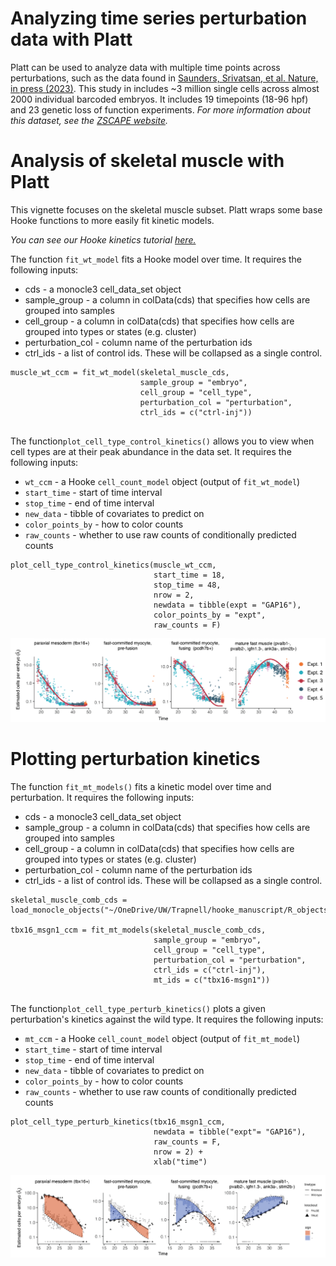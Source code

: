 # Analyzing time series perturbation data with Platt

Platt can be used to analyze data with multiple time points across perturbations, such as the data found in 
[Saunders, Srivatsan, et al. Nature, in press (2023)](https://www.nature.com/articles/s41586-023-06720-2). 
This study in includes ~3 million single cells across almost 2000 individual barcoded embryos. 
It includes 19 timepoints (18-96 hpf) and 23 genetic loss of function experiments. 
_For more information about this dataset, see the [ZSCAPE website](https://cole-trapnell-lab.github.io/zscape/)._


# Analysis of skeletal muscle with Platt

This vignette focuses on the skeletal muscle subset. Platt wraps some base Hooke functions to more easily fit kinetic models.  


_You can see our Hooke kinetics tutorial [here.](https://cole-trapnell-lab.github.io/hooke/advanced/)_

The function `fit_wt_model` fits a Hooke model over time. It requires the following inputs: 

* cds - a monocle3 cell_data_set object
* sample_group - a column in colData(cds) that specifies how cells are grouped into samples
* cell_group - a column in colData(cds) that specifies how cells are grouped into types or states (e.g. cluster)
* perturbation_col - column name of the perturbation ids
* ctrl_ids - a list of control ids. These will be collapsed as a single control. 

```
muscle_wt_ccm = fit_wt_model(skeletal_muscle_cds, 
                             sample_group = "embryo", 
                             cell_group = "cell_type", 
                             perturbation_col = "perturbation", 
                             ctrl_ids = c("ctrl-inj"))
                             
```

The function`plot_cell_type_control_kinetics()` allows you to view when cell types are at
their peak abundance in the data set. It requires the following inputs: 

* `wt_ccm` - a Hooke `cell_count_model` object (output of `fit_wt_model`)
* `start_time` - start of time interval
* `stop_time` - end of time interval
* `new_data` - tibble of covariates to predict on
* `color_points_by` - how to color counts
* `raw_counts` - whether to use raw counts of conditionally predicted counts

```
plot_cell_type_control_kinetics(muscle_wt_ccm, 
                                start_time = 18, 
                                stop_time = 48, 
                                nrow = 2, 
                                newdata = tibble(expt = "GAP16"),
                                color_points_by = "expt",
                                raw_counts = F)

```
![](assets/fast_muscle_wt_kinetics.png)

# Plotting perturbation kinetics

The function `fit_mt_models()` fits a kinetic model over time and perturbation. It requires the following inputs: 

* cds - a monocle3 cell_data_set object
* sample_group - a column in colData(cds) that specifies how cells are grouped into samples
* cell_group - a column in colData(cds) that specifies how cells are grouped into types or states (e.g. cluster)
* perturbation_col - column name of the perturbation ids
* ctrl_ids - a list of control ids. These will be collapsed as a single control. 


```
skeletal_muscle_comb_cds = load_monocle_objects("~/OneDrive/UW/Trapnell/hooke_manuscript/R_objects/partition_skeletal_ref_gap16_cds_v2.1.0/")

tbx16_msgn1_ccm = fit_mt_models(skeletal_muscle_comb_cds, 
                                sample_group = "embryo", 
                                cell_group = "cell_type", 
                                perturbation_col = "perturbation", 
                                ctrl_ids = c("ctrl-inj"), 
                                mt_ids = c("tbx16-msgn1"))


```

The function`plot_cell_type_perturb_kinetics()` plots a given perturbation's kinetics against the wild type. 
It requires the following inputs: 

* `mt_ccm` - a Hooke `cell_count_model` object (output of `fit_mt_model`)
* `start_time` - start of time interval
* `stop_time` - end of time interval
* `new_data` - tibble of covariates to predict on
* `color_points_by` - how to color counts
* `raw_counts` - whether to use raw counts of conditionally predicted counts


```
plot_cell_type_perturb_kinetics(tbx16_msgn1_ccm, 
                                newdata = tibble("expt"= "GAP16"), 
                                raw_counts = F, 
                                nrow = 2) + 
                                xlab("time")
```

![](assets/fast_muscle_tbx16msgn1_kinetics.png)